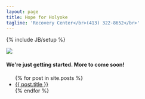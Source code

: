 ```yaml
---
layout: page
title: Hope for Holyoke
tagline: 'Recovery Center</br>(413) 322-8652</br>'
---
```

{% include JB/setup %}

<img class="fullwidth" src="{{ site.url }}/assets/images/h4h_building_front.jpg" />

#### We're just getting started. More to come soon!


<ul>
  {% for post in site.posts %}
    <li>
      <a href="{{ post.url }}">{{ post.title }}</a>
    </li>
  {% endfor %}
</ul>
